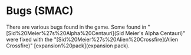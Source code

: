 # Bugs (SMAC)

There are various bugs found in the game. Some found in "[Sid%20Meier%27s%20Alpha%20Centauri](Sid Meier's Alpha Centauri)" were fixed with the "[Sid%20Meier%27s%20Alien%20Crossfire](Alien Crossfire)" [expansion%20pack](expansion pack).